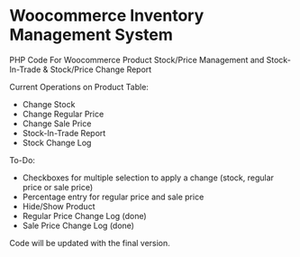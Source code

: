# Woocommerce Inventory Management System
PHP Code For Woocommerce Product Stock/Price Management and Stock-In-Trade & Stock/Price Change Report

Current Operations on Product Table:
- Change Stock
- Change Regular Price
- Change Sale Price
- Stock-In-Trade Report
- Stock Change Log

To-Do:

- Checkboxes for multiple selection to apply a change (stock, regular price or sale price)
- Percentage entry for regular price and sale price
- Hide/Show Product 
- Regular Price Change Log (done)
- Sale Price Change Log (done)

Code will be updated with the final version.
